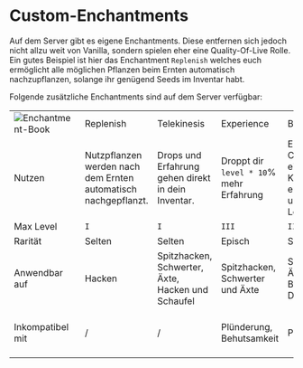 # Custom-Enchantments

Auf dem Server gibt es eigene Enchantments. Diese entfernen sich jedoch nicht allzu weit von
Vanilla, sondern spielen eher eine Quality-Of-Live Rolle. Ein gutes Beispiel ist hier das Enchantment `Replenish`
welches
euch ermöglicht alle möglichen Pflanzen beim Ernten automatisch nachzupflanzen, solange ihr genügend Seeds im Inventar
habt.

Folgende zusätzliche Enchantments sind auf dem Server verfügbar:

<table style="both">
<tr><td><img src="enchantment-gif.gif" alt="Enchantment-Book" preview-src="https://i.imgur.com/CzFlwOo.png"/></td>  <td>Replenish</td>                                                      <td>Telekinesis</td>                                        <td>Experience</td>                                         <td>Beheading</td>                                                      <td>Silent Gaze</td>                                                        <td>Soulbound</td></tr>
<tr><td>Nutzen</td>                                                                                                             <td>Nutzpflanzen werden nach dem Ernten automatisch nachgepflanzt.</td> <td>Drops und Erfahrung gehen direkt in dein Inventar.</td> <td>Droppt dir <code>level * 10</code>% mehr Erfahrung</td> <td>Erhöht die Chance einen Mob Kopf zu erhalten um 2% pro Level.</td>  <td>Du kannst einen Enderman anschauen, ohne dass dir etwas passiert.</td>  <td>Das Item verbleibt auch nach deinem Tod in deinem Inventar.</td></tr>
<tr><td>Max Level</td>                                                                                                          <td><code>I</code></td>                                                 <td><code>I</code></td>                                     <td><code>III</code></td>                                   <td><code>III</code></td>                                               <td><code>I</code></td>                                                     <td><code>I</code></td></tr>
<tr><td>Rarität</td>                                                                                                            <td>Selten</td>                                                         <td>Selten</td>                                             <td>Episch</td>                                             <td>Selten</td>                                                         <td>Selten</td>                                                             <td>Selten</td></tr>
<tr><td>Anwendbar auf</td>                                                                                                      <td>Hacken</td>                                                         <td>Spitzhacken, Schwerter, Äxte, Hacken und Schaufel</td>  <td>Spitzhacken, Schwerter und Äxte</td>                    <td>Schwerter, Äxte, Bögen, Dreizack</td>                               <td>Helme</td>                                                              <td>Alles</td></tr>
<tr><td>Inkompatibel mit</td>                                                                                                   <td>/</td>                                                              <td>/</td>                                                  <td>Plünderung, Behutsamkeit</td>                           <td>Plünderung</td>                                                     <td>/</td>                                                                  <td>Curse of Vanishing, Curse of Binding</td></tr>
</table>
